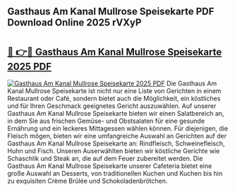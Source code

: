 ## Gasthaus Am Kanal Mullrose Speisekarte PDF Download Online 2025 rVXyP

# <h2><a href="http://gcef75.nevu.top/?p=Gasthaus+Am+Kanal+Mullrose+Speisekarte">🔗 👉🔴 Gasthaus Am Kanal Mullrose Speisekarte 2025 PDF</a></h2>

[![Gasthaus Am Kanal Mullrose Speisekarte 2025 PDF](https://i.imgur.com/dBaPXMq.png)](http://gcef75.nevu.top/?p=Gasthaus+Am+Kanal+Mullrose+Speisekarte)
Die Gasthaus Am Kanal Mullrose Speisekarte ist nicht nur eine Liste von Gerichten in einem Restaurant oder Café, sondern bietet auch die Möglichkeit, ein köstliches und für Ihren Geschmack geeignetes Gericht auszuwählen. Auf unserer Gasthaus Am Kanal Mullrose Speisekarte bieten wir einen Salatbereich an, in dem Sie aus frischen Gemüse- und Obstsalaten für eine gesunde Ernährung und ein leckeres Mittagessen wählen können. Für diejenigen, die Fleisch mögen, bieten wir eine umfangreiche Auswahl an Gerichten auf der Gasthaus Am Kanal Mullrose Speisekarte an: Rindfleisch, Schweinefleisch, Huhn und Fisch. Unseren Auserwählten bieten wir köstliche Gerichte wie Schaschlik und Steak an, die auf dem Feuer zubereitet werden. Die Gasthaus Am Kanal Mullrose Speisekarte unserer Cafeteria bietet eine große Auswahl an Desserts, von traditionellen Kuchen und Kuchen bis hin zu exquisiten Crème Brûlée und Schokoladenbrötchen.
